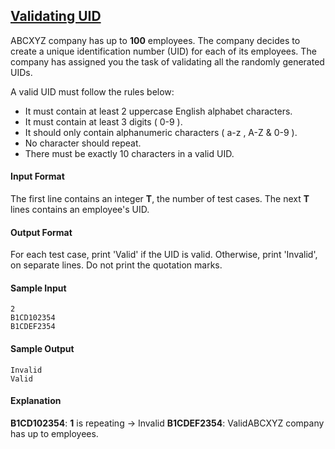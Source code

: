 ## **[Validating UID](https://www.hackerrank.com/challenges/validating-uid)** 
ABCXYZ company has up to **100** employees.
The company decides to create a unique identification number (UID) for each of its employees.
The company has assigned you the task of validating all the randomly generated UIDs.

A valid UID must follow the rules below:

* It must contain at least 2 uppercase English alphabet characters.
* It must contain at least 3 digits ( 0-9 ).
* It should only contain alphanumeric characters ( a-z ,  A-Z  &  0-9 ).
* No character should repeat.
* There must be exactly 10 characters in a valid UID.

#### Input Format

The first line contains an integer **T**, the number of test cases.
The next **T** lines contains an employee's UID.

#### Output Format

For each test case, print 'Valid' if the UID is valid. Otherwise, print 'Invalid', on separate lines. Do not print the quotation marks.

#### Sample Input

```
2
B1CD102354
B1CDEF2354
```

#### Sample Output

```
Invalid
Valid
```

#### Explanation

**B1CD102354**: **1** is repeating → Invalid
**B1CDEF2354**: ValidABCXYZ company has up to  employees.
